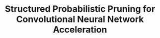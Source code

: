 ---
title: "Structured Probabilistic Pruning for Convolutional Neural Network Acceleration"
collection: publications
excerpt: '**Huan Wang**, Qiming Zhang, Yuehai Wang, Roland Hu, British Machine Vision Conference (BMVC), 2018. (**oral**) [[paper](http://bmvc2018.org/contents/papers/0870.pdf)]'
---